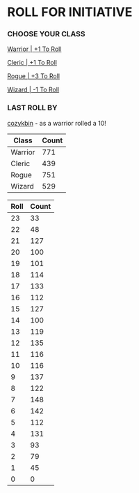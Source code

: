# ROLL FOR INITIATIVE
### CHOOSE YOUR CLASS

[Warrior | +1 To Roll](https://github.com/benjaminsampica/benjaminsampica/issues/new?title=roll%7Cwarrior&body=Just+click+%27Create%27.)

[Cleric | +1 To Roll](https://github.com/benjaminsampica/benjaminsampica/issues/new?title=roll%7Ccleric&body=Just+click+%27Create%27.)

[Rogue | +3 To Roll](https://github.com/benjaminsampica/benjaminsampica/issues/new?title=roll%7Crogue&body=Just+click+%27Create%27.)

[Wizard | -1 To Roll](https://github.com/benjaminsampica/benjaminsampica/issues/new?title=roll%7Cwizard&body=Just+click+%27Create%27.)
### LAST ROLL BY
[cozykbin](https://www.github.com/cozykbin) - as a warrior rolled a 10!

|Class|Count|
|-|-|
|Warrior|771|
|Cleric|439|
|Rogue|751|
|Wizard|529|

|Roll|Count|
|-|-|
|23|33
|22|48
|21|127
|20|100
|19|101
|18|114
|17|133
|16|112
|15|127
|14|100
|13|119
|12|135
|11|116
|10|116
|9|137
|8|122
|7|148
|6|142
|5|112
|4|131
|3|93
|2|79
|1|45
|0|0
